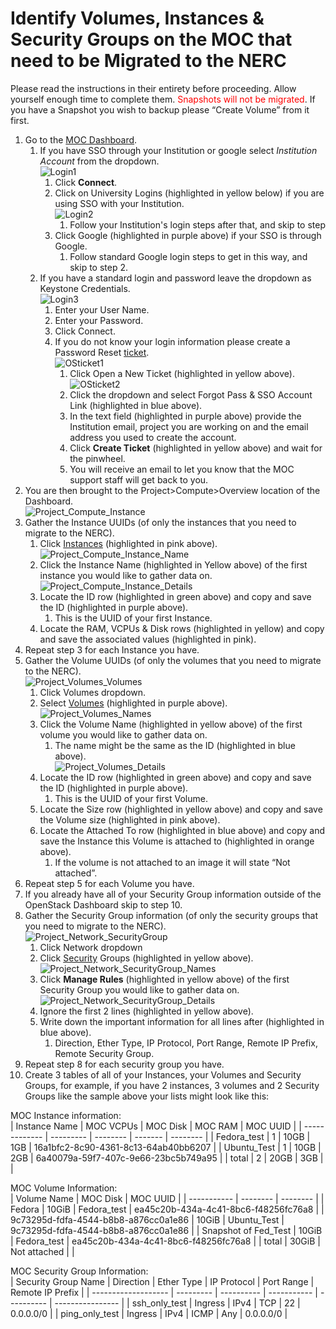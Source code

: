 # Identify Volumes, Instances & Security Groups on the MOC that need to be Migrated to the NERC

Please read the instructions in their entirety before proceeding. Allow yourself enough time to complete them.
<span style="color:red">Snapshots will not be migrated</span>. If you have a Snapshot you wish to backup please “Create Volume” from it first.

1. Go to the <a href="http://kaizen.massopen.cloud" target="_blank">MOC Dashboard</a>.
   1. If you have SSO through your Institution or google select *Institution Account* from the dropdown.  
   ![Login1](images/Login1.png)
      1. Click **Connect**.
      2. Click on University Logins (highlighted in yellow below) if you are using SSO with your Institution.  
      ![Login2](images/Login2.png)  
         1. Follow your Institution's login steps after that, and skip to step
      1. Click Google (highlighted in purple above) if your SSO is through Google.
         1. Follow standard Google login steps to get in this way, and skip to step 2.
   1. If you have a standard login and password leave the dropdown as Keystone Credentials.  
   ![Login3](images/Login3.png)  
      1. Enter your User Name.
      2. Enter your Password.
      3. Click Connect.
      4. If you do not know your login information please create a Password Reset <a href="https://osticket.massopen.cloud/" target="_blank">ticket</a>.  
      ![OSticket1](images/OSticket1.png)  
         1. Click Open a New Ticket (highlighted in yellow above).  
         ![OSticket2](images/OSticket2.png)
         1. Click the dropdown and select Forgot Pass & SSO Account Link (highlighted in blue above).
         2. In the text field (highlighted in purple above) provide the Institution email, project you are working on and the email address you used to create the account. 
         3. Click **Create Ticket** (highlighted in yellow above) and wait for the pinwheel.
         4. You will receive an email to let you know that the MOC support staff will get back to you.
2. You are then brought to the Project>Compute>Overview location of the Dashboard.  
![Project_Compute_Instance](images/Project_Compute_Instance.png)
3. Gather the Instance UUIDs (of only the instances that you need to migrate to the NERC).
   1. Click <a href="https://kaizen.massopen.cloud/dashboard/project/instances/" target="_blank">Instances</a> (highlighted in pink above).  
   ![Project_Compute_Instance_Name](images/Project_Compute_Instance_Name.png)
   2. Click the Instance Name (highlighted in Yellow above) of the first instance you would like to gather data on.  
   ![Project_Compute_Instance_Details](images/Project_Compute_Instance_Details.png)
   3. Locate the ID row (highlighted in green above) and copy and save the ID (highlighted in purple above).
      1. This is the UUID of your first Instance.
   4. Locate the RAM, VCPUs & Disk rows (highlighted in yellow) and copy and save the associated values (highlighted in pink).
4. Repeat step 3 for each Instance you have.
5. Gather the Volume UUIDs (of only the volumes that you need to migrate to the NERC).  
![Project_Volumes_Volumes](images/Project_Volumes_Volumes.png)
   1. Click Volumes dropdown.
   2. Select <a href="https://kaizen.massopen.cloud/dashboard/project/volumes/" target="_blank">Volumes</a> (highlighted in purple above).  
   ![Project_Volumes_Names](images/Project_Volumes_Names.png)
   3. Click the Volume Name (highlighted in yellow above) of the first volume you would like to gather data on.
      1. The name might be the same as the ID (highlighted in blue above).  
         ![Project_Volumes_Details](images/Project_Volumes_Details.png)
   4. Locate the ID row (highlighted in green above) and copy and save the ID (highlighted in purple above).
      1. This is the UUID of your first Volume.
   5. Locate the Size row (highlighted in yellow above) and copy and save the Volume size (highlighted in pink above).
   6. Locate the Attached To row (highlighted in blue above) and copy and save the Instance this Volume is attached to (highlighted in orange above).
      1. If the volume is not attached to an image it will state “Not attached”.
6. Repeat step 5 for each Volume you have.
7. If you already have all of your Security Group information outside of the OpenStack Dashboard skip to step 10.
8. Gather the Security Group information (of only the security groups that you need to migrate to the NERC).  
![Project_Network_SecurityGroup](images/Project_Network_SecurityGroup.png)
   1. Click Network dropdown
   2. Click <a href="https://kaizen.massopen.cloud/dashboard/project/security_groups/" target="_blank">Security</a> Groups (highlighted in yellow above).  
   ![Project_Network_SecurityGroup_Names](images/Project_Network_SecurityGroup_Names.png)
   3. Click **Manage Rules** (highlighted in yellow above) of the first Security Group you would like to gather data on.  
   ![Project_Network_SecurityGroup_Details](images/Project_Network_SecurityGroup_Details.png)
   4. Ignore the first 2 lines (highlighted in yellow above).
   5. Write down the important information for all lines after (highlighted in blue above).
      1. Direction, Ether Type, IP Protocol, Port Range, Remote IP Prefix, Remote Security Group.
9. Repeat step 8 for each security group you have.
10. Create 3 tables of all of your Instances, your Volumes and Security Groups, for example, if you have 2 instances, 3 volumes and 2 Security Groups like the sample above your lists might look like this:

MOC Instance information:  
| Instance Name | MOC VCPUs | MOC Disk | MOC RAM | MOC UUID |
| ------------- | --------- | -------- | ------- | -------- |
| Fedora_test | 1 | 10GB | 1GB | 16a1bfc2-8c90-4361-8c13-64ab40bb6207 |
| Ubuntu_Test | 1 | 10GB | 2GB | 6a40079a-59f7-407c-9e66-23bc5b749a95 |
| total | 2 | 20GB | 3GB | |

MOC Volume Information:  
| Volume Name | MOC Disk | MOC UUID |
| ----------- | -------- | -------- |
| Fedora | 10GiB | Fedora_test | ea45c20b-434a-4c41-8bc6-f48256fc76a8 |
| 9c73295d-fdfa-4544-b8b8-a876cc0a1e86 | 10GiB | Ubuntu_Test | 9c73295d-fdfa-4544-b8b8-a876cc0a1e86 |
| Snapshot of Fed_Test | 10GiB | Fedora_test | ea45c20b-434a-4c41-8bc6-f48256fc76a8 |
| total | 30GiB | Not attached | |

MOC Security Group Information:  
| Security Group Name | Direction | Ether Type | IP Protocol | Port Range | Remote IP Prefix |
| ------------------- | --------- | ---------- | ----------- | ---------- | ---------------- |
| ssh_only_test | Ingress | IPv4 | TCP | 22 | 0.0.0.0/0 |
| ping_only_test | Ingress | IPv4 | ICMP | Any | 0.0.0.0/0 |